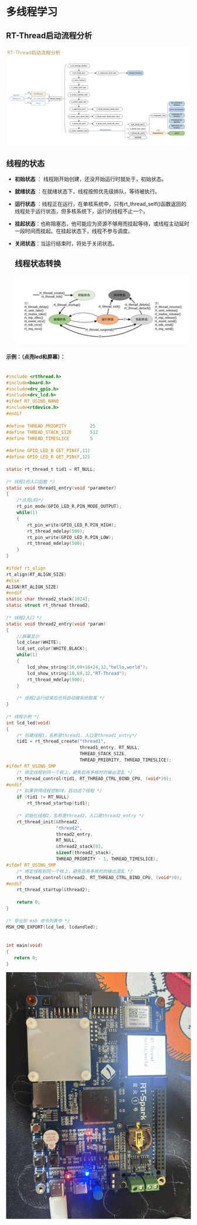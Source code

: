 # 多线程学习



## RT-Thread启动流程分析

![RT-Thread's launch profiling](./figure/RT-Thread's_launch_profiling.png)

## 线程的状态

* **初始状态** ： 线程刚开始创建，还没开始运行时就处于，初始状态。

* **就绪状态** ：在就绪状态下，线程按照优先级排队，等待被执行。

* **运行状态** ：线程正在运行，在单核系统中，只有rt_thread_self()函数返回的线程处于运行状态，但多核系统下，运行的线程不止一个。

* **挂起状态**：也称阻塞态，他可能应为资源不够用而挂起等待，或线程主动延时一段时间而挂起。在挂起状态下，线程不参与调度。

* **关闭状态**：当运行结束时，将处于关闭状态。

  

  ## 线程状态转换
  
  ![RT-Thread_conversion_process](./figure/RT-Thread_conversion_process.png)

#### 示例：（点亮led和屏幕）：



```c

#include <rtthread.h>
#include<board.h>
#include<drv_gpio.h>
#include<drv_lcd.h>
#ifdef RT_USING_NANO
#include<rtdevice.h>
#endif

#define THREAD_PRIORITY         25
#define THREAD_STACK_SIZE       512
#define THREAD_TIMESLICE        5

#define GPIO_LED_B GET_PIN(F,11)
#define GPIO_LED_R GET_PIN(F,12)

static rt_thread_t tid1 = RT_NULL;

/* 线程1的入口函数 */
static void thread1_entry(void *parameter)
{
    /*点亮LED*/
    rt_pin_mode(GPIO_LED_R,PIN_MODE_OUTPUT);
    while(1)
    {
        rt_pin_write(GPIO_LED_R,PIN_HIGH);
        rt_thread_mdelay(500);
        rt_pin_write(GPIO_LED_R,PIN_LOW);
        rt_thread_mdelay(500);
    }
}

#ifdef rt_align
rt_align(RT_ALIGN_SIZE)
#else
ALIGN(RT_ALIGN_SIZE)
#endif
static char thread2_stack[1024];
static struct rt_thread thread2;

/* 线程2入口 */
static void thread2_entry(void *param)
{
    //屏幕显示
    lcd_clear(WHITE);
    lcd_set_color(WHITE,BLACK);
    while(1)
    {
        lcd_show_string(10,69+16+24,32,"hello,world");
        lcd_show_string(10,69,32,"RT-Thread");
        rt_thread_mdelay(500);
    }

    /* 线程2运行结束后也将自动被系统脱离 */
}

/* 线程示例 */
int lcd_led(void)
{
    /* 创建线程1，名称是thread1，入口是thread1_entry*/
    tid1 = rt_thread_create("thread1",
                            thread1_entry, RT_NULL,
                            THREAD_STACK_SIZE,
                            THREAD_PRIORITY, THREAD_TIMESLICE);
#ifdef RT_USING_SMP
    /* 绑定线程到同一个核上，避免启用多核时的输出混乱 */
    rt_thread_control(tid1, RT_THREAD_CTRL_BIND_CPU, (void*)0);
#endif
    /* 如果获得线程控制块，启动这个线程 */
    if (tid1 != RT_NULL)
        rt_thread_startup(tid1);

    /* 初始化线程2，名称是thread2，入口是thread2_entry */
    rt_thread_init(&thread2,
                   "thread2",
                   thread2_entry,
                   RT_NULL,
                   &thread2_stack[0],
                   sizeof(thread2_stack),
                   THREAD_PRIORITY - 1, THREAD_TIMESLICE);
#ifdef RT_USING_SMP
    /* 绑定线程到同一个核上，避免启用多核时的输出混乱 */
    rt_thread_control(&thread2, RT_THREAD_CTRL_BIND_CPU, (void*)0);
#endif
    rt_thread_startup(&thread2);

    return 0;
}

/* 导出到 msh 命令列表中 */
MSH_CMD_EXPORT(lcd_led, lcdandled);


int main(void)
{
   return 0;
}
```
![result](./figure/result.jpg)
